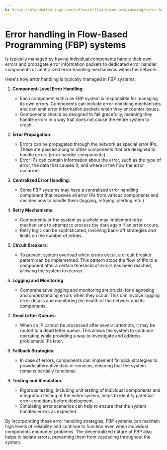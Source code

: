 ```yaml
---
b: https://blendedfeelings.com/software/flow-based-programming/error-handling.md
---
```


# Error handling in Flow-Based Programming (FBP) systems 
is typically managed by having individual components handle their own errors and propagate error information packets to dedicated error handler components or centralized error handling mechanisms within the network.

Here's how error handling is typically managed in FBP systems:

1. **Component-Level Error Handling**:
   - Each component within an FBP system is responsible for managing its own errors. Components can include error-checking mechanisms and can emit error information packets when they encounter issues.
   - Components should be designed to fail gracefully, meaning they handle errors in a way that does not cause the entire system to crash.

2. **Error Propagation**:
   - Errors can be propagated through the network as special error IPs. These are passed along to other components that are designed to handle errors (error handler components).
   - Error IPs can contain information about the error, such as the type of error, the data that caused it, and where in the flow the error occurred.

3. **Centralized Error Handling**:
   - Some FBP systems may have a centralized error handling component that receives all error IPs from various components and decides how to handle them (logging, retrying, alerting, etc.).

4. **Retry Mechanisms**:
   - Components or the system as a whole may implement retry mechanisms to attempt to process the data again if an error occurs.
   - Retry logic can be sophisticated, involving back-off strategies and limits on the number of retries.

5. **Circuit Breakers**:
   - To prevent system overload when errors occur, a circuit breaker pattern can be implemented. This pattern stops the flow of IPs to a component after a certain threshold of errors has been reached, allowing the system to recover.

6. **Logging and Monitoring**:
   - Comprehensive logging and monitoring are crucial for diagnosing and understanding errors when they occur. This can involve logging error details and monitoring the health of the network and its components.

7. **Dead Letter Queues**:
   - When an IP cannot be processed after several attempts, it may be routed to a dead letter queue. This allows the system to continue operating while providing a way to investigate and address problematic IPs later.

8. **Fallback Strategies**:
   - In case of errors, components can implement fallback strategies to provide alternative data or services, ensuring that the system remains partially functional.

9. **Testing and Simulation**:
   - Rigorous testing, including unit testing of individual components and integration testing of the entire system, helps to identify potential error conditions before deployment.
   - Simulating error scenarios can help to ensure that the system handles errors as expected.

By incorporating these error handling strategies, FBP systems can maintain high levels of reliability and continue to function even when individual components encounter problems. The decentralized nature of FBP also helps to isolate errors, preventing them from cascading throughout the system.